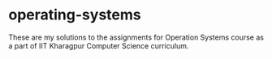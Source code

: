 # operating-systems

These are my solutions to the assignments for Operation Systems course as a part of IIT Kharagpur Computer Science curriculum.
